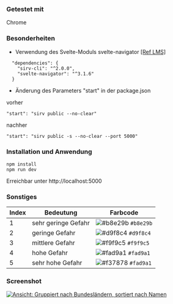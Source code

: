 ### Getestet mit
Chrome

### Besonderheiten
- Verwendung des Svelte-Moduls svelte-navigator [[Ref LMS]](https://lms.vawi.de/vawi/mod/forum/discuss.php?d=14634#p48009)
```
  "dependencies": {
    "sirv-cli": "^2.0.0",
    "svelte-navigator": "^3.1.6"
  }
```  
- Änderung des Parameters "start" in der package.json

vorher
```
"start": "sirv public --no-clear"
```

nachher
```
"start": "sirv public -s --no-clear --port 5000"
```

### Installation und Anwendung
```
npm install
npm run dev
```
Erreichbar unter http://localhost:5000

### Sonstiges
| Index   | Bedeutung            | Farbcode                                                               |
| --------| -------------------- | ---------------------------------------------------------------------- |
| 1       | sehr geringe Gefahr  | ![#b8e29b](https://via.placeholder.com/15/b8e29b/b8e29b.png) `#b8e29b` |
| 2       | geringe Gefahr       | ![#d9f8c4](https://via.placeholder.com/15/d9f8c4/d9f8c4.png) `#d9f8c4` |
| 3       | mittlere Gefahr      | ![#f9f9c5](https://via.placeholder.com/15/f9f9c5/f9f9c5.png) `#f9f9c5` |
| 4       | hohe Gefahr          | ![#fad9a1](https://via.placeholder.com/15/fad9a1/fad9a1.png) `#fad9a1` |
| 5       | sehr hohe Gefahr     | ![#f37878](https://via.placeholder.com/15/f37878/f37878.png) `#fad9a1` |

### Screenshot
[![Ansicht: Gruppiert nach Bundesländern, sortiert nach Namen](https://i.postimg.cc/0jV7MG8M/Screenshot-2022-07-18-032222.png)](https://postimg.cc/y3SD2Z3s)